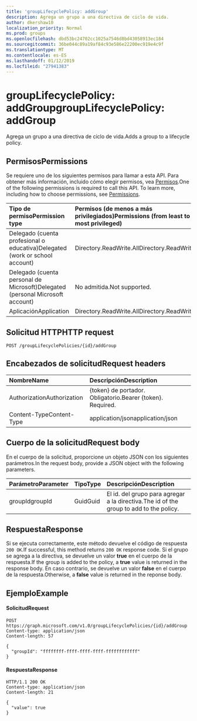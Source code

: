 ```yaml
---
title: 'groupLifecyclePolicy: addGroup'
description: Agrega un grupo a una directiva de ciclo de vida.
author: dkershaw10
localization_priority: Normal
ms.prod: groups
ms.openlocfilehash: dbd53bc24702cc1025a7546d8bd43058913ec184
ms.sourcegitcommit: 36be044c89a19af84c93e586e22200ec919e4c9f
ms.translationtype: MT
ms.contentlocale: es-ES
ms.lasthandoff: 01/12/2019
ms.locfileid: "27941383"
---
```

# <a name="grouplifecyclepolicy-addgroup"></a><span data-ttu-id="04a07-103">groupLifecyclePolicy: addGroup</span><span class="sxs-lookup"><span data-stu-id="04a07-103">groupLifecyclePolicy: addGroup</span></span>

<span data-ttu-id="04a07-104">Agrega un grupo a una directiva de ciclo de vida.</span><span class="sxs-lookup"><span data-stu-id="04a07-104">Adds a group to a lifecycle policy.</span></span>

## <a name="permissions"></a><span data-ttu-id="04a07-105">Permisos</span><span class="sxs-lookup"><span data-stu-id="04a07-105">Permissions</span></span>

<span data-ttu-id="04a07-p101">Se requiere uno de los siguientes permisos para llamar a esta API. Para obtener más información, incluido cómo elegir permisos, vea [Permisos](/graph/permissions-reference).</span><span class="sxs-lookup"><span data-stu-id="04a07-p101">One of the following permissions is required to call this API. To learn more, including how to choose permissions, see [Permissions](/graph/permissions-reference).</span></span>


|<span data-ttu-id="04a07-108">Tipo de permiso</span><span class="sxs-lookup"><span data-stu-id="04a07-108">Permission type</span></span>      | <span data-ttu-id="04a07-109">Permisos (de menos a más privilegiados)</span><span class="sxs-lookup"><span data-stu-id="04a07-109">Permissions (from least to most privileged)</span></span>              |
|:--------------------|:---------------------------------------------------------|
|<span data-ttu-id="04a07-110">Delegado (cuenta profesional o educativa)</span><span class="sxs-lookup"><span data-stu-id="04a07-110">Delegated (work or school account)</span></span> | <span data-ttu-id="04a07-111">Directory.ReadWrite.All</span><span class="sxs-lookup"><span data-stu-id="04a07-111">Directory.ReadWrite.All</span></span>    |
|<span data-ttu-id="04a07-112">Delegado (cuenta personal de Microsoft)</span><span class="sxs-lookup"><span data-stu-id="04a07-112">Delegated (personal Microsoft account)</span></span> | <span data-ttu-id="04a07-113">No admitida.</span><span class="sxs-lookup"><span data-stu-id="04a07-113">Not supported.</span></span>    |
|<span data-ttu-id="04a07-114">Aplicación</span><span class="sxs-lookup"><span data-stu-id="04a07-114">Application</span></span> | <span data-ttu-id="04a07-115">Directory.ReadWrite.All</span><span class="sxs-lookup"><span data-stu-id="04a07-115">Directory.ReadWrite.All</span></span> |

## <a name="http-request"></a><span data-ttu-id="04a07-116">Solicitud HTTP</span><span class="sxs-lookup"><span data-stu-id="04a07-116">HTTP request</span></span>
<!-- { "blockType": "ignored" } -->
```http
POST /groupLifecyclePolicies/{id}/addGroup
```

## <a name="request-headers"></a><span data-ttu-id="04a07-117">Encabezados de solicitud</span><span class="sxs-lookup"><span data-stu-id="04a07-117">Request headers</span></span>

| <span data-ttu-id="04a07-118">Nombre</span><span class="sxs-lookup"><span data-stu-id="04a07-118">Name</span></span> | <span data-ttu-id="04a07-119">Descripción</span><span class="sxs-lookup"><span data-stu-id="04a07-119">Description</span></span> |
|:---------------|:----------|
| <span data-ttu-id="04a07-120">Authorization</span><span class="sxs-lookup"><span data-stu-id="04a07-120">Authorization</span></span> | <span data-ttu-id="04a07-p102">{token} de portador. Obligatorio.</span><span class="sxs-lookup"><span data-stu-id="04a07-p102">Bearer {token}. Required.</span></span> |
| <span data-ttu-id="04a07-123">Content-Type</span><span class="sxs-lookup"><span data-stu-id="04a07-123">Content-Type</span></span>  | <span data-ttu-id="04a07-124">application/json</span><span class="sxs-lookup"><span data-stu-id="04a07-124">application/json</span></span> |

## <a name="request-body"></a><span data-ttu-id="04a07-125">Cuerpo de la solicitud</span><span class="sxs-lookup"><span data-stu-id="04a07-125">Request body</span></span>
<span data-ttu-id="04a07-126">En el cuerpo de la solicitud, proporcione un objeto JSON con los siguientes parámetros.</span><span class="sxs-lookup"><span data-stu-id="04a07-126">In the request body, provide a JSON object with the following parameters.</span></span>

| <span data-ttu-id="04a07-127">Parámetro</span><span class="sxs-lookup"><span data-stu-id="04a07-127">Parameter</span></span> | <span data-ttu-id="04a07-128">Tipo</span><span class="sxs-lookup"><span data-stu-id="04a07-128">Type</span></span> | <span data-ttu-id="04a07-129">Descripción</span><span class="sxs-lookup"><span data-stu-id="04a07-129">Description</span></span> |
|:---------------|:--------|:----------|
|<span data-ttu-id="04a07-130">groupId</span><span class="sxs-lookup"><span data-stu-id="04a07-130">groupId</span></span>|<span data-ttu-id="04a07-131">Guid</span><span class="sxs-lookup"><span data-stu-id="04a07-131">Guid</span></span>| <span data-ttu-id="04a07-132">El id. del grupo para agregar a la directiva.</span><span class="sxs-lookup"><span data-stu-id="04a07-132">The id of the group to add to the policy.</span></span> |

## <a name="response"></a><span data-ttu-id="04a07-133">Respuesta</span><span class="sxs-lookup"><span data-stu-id="04a07-133">Response</span></span>

<span data-ttu-id="04a07-134">Si se ejecuta correctamente, este método devuelve el código de respuesta `200 OK`.</span><span class="sxs-lookup"><span data-stu-id="04a07-134">If successful, this method returns `200 OK` response code.</span></span> <span data-ttu-id="04a07-135">Si el grupo se agrega a la directiva, se devuelve un valor **true** en el cuerpo de la respuesta.</span><span class="sxs-lookup"><span data-stu-id="04a07-135">If the group is added to the policy, a **true** value is returned in the response body.</span></span> <span data-ttu-id="04a07-136">En caso contrario, se devuelve un valor **false** en el cuerpo de la respuesta.</span><span class="sxs-lookup"><span data-stu-id="04a07-136">Otherwise, a **false** value is returned in the reponse body.</span></span>

## <a name="example"></a><span data-ttu-id="04a07-137">Ejemplo</span><span class="sxs-lookup"><span data-stu-id="04a07-137">Example</span></span>

#### <a name="request"></a><span data-ttu-id="04a07-138">Solicitud</span><span class="sxs-lookup"><span data-stu-id="04a07-138">Request</span></span>

<!-- {
  "blockType": "ignored",
  "name": "grouplifecyclepolicy_addgroup"
} -->
```http
POST https://graph.microsoft.com/v1.0/groupLifecyclePolicies/{id}/addGroup
Content-type: application/json
Content-length: 57

{
  "groupId": "ffffffff-ffff-ffff-ffff-ffffffffffff"
}
```

#### <a name="response"></a><span data-ttu-id="04a07-139">Respuesta</span><span class="sxs-lookup"><span data-stu-id="04a07-139">Response</span></span>
<!-- { "blockType": "ignored" } -->

```http
HTTP/1.1 200 OK
Content-type: application/json
Content-length: 21

{
  "value": true
}
```

<!-- uuid: 8fcb5dbc-d5aa-4681-8e31-b001d5168d79
2015-10-25 14:57:30 UTC -->
<!-- {
  "type": "#page.annotation",
  "description": "groupLifecyclePolicy: addgroup",
  "keywords": "",
  "section": "documentation",
  "tocPath": ""
}-->

